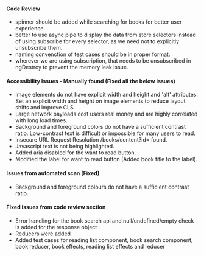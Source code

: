 #### Code Review

- spinner should be added while searching for books for better user experience.
- better to use async pipe to display the data from store selectors instead of using subscribe for every selector, as we need not to explicitly unsubscribe them.
- naming convenction of test cases should be in proper format.
- wherever we are using subscription, that needs to be unsubscribed in ngDestroy to prevent the memory leak issue.

#### Accessibility Issues - Manually found (Fixed all the below issues)

- Image elements do not have explicit width and height and 'alt' attributes.
  Set an explicit width and height on image elements to reduce layout shifts and improve CLS.
- Large network payloads cost users real money and are highly correlated with long load times.
- Background and foreground colors do not have a sufficient contrast ratio.
  Low-contrast text is difficult or impossible for many users to read.
- Insecure URL Request Resolution /books/content?id= found.
- Javascript text is not being highlighted.
- Added aria disabled for the want to read button.
- Modified the label for want to read button (Added book title to the label).

#### Issues from automated scan (Fixed)

- Background and foreground colours do not have a sufficient contrast ratio.

#### Fixed issues from code review section

- Error handling for the book search api and null/undefined/empty check is added for the response object
- Reducers were added
- Added test cases for reading list component, book search component, book reducer, book effects, reading list effects and reducer